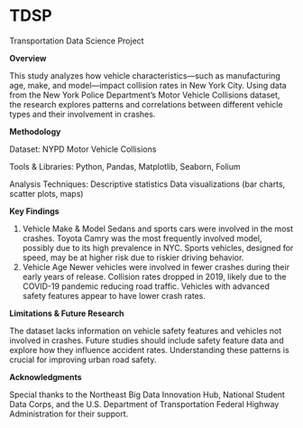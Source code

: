 # TDSP
Transportation Data Science Project

**Overview**

This study analyzes how vehicle characteristics—such as manufacturing age, make, and model—impact collision rates in New York City. Using data from the New York Police Department’s Motor Vehicle Collisions dataset, the research explores patterns and correlations between different vehicle types and their involvement in crashes.

**Methodology**

Dataset: NYPD Motor Vehicle Collisions

Tools & Libraries: Python, Pandas, Matplotlib, Seaborn, Folium

Analysis Techniques:
Descriptive statistics
Data visualizations (bar charts, scatter plots, maps)

**Key Findings**

1. Vehicle Make & Model
Sedans and sports cars were involved in the most crashes.
Toyota Camry was the most frequently involved model, possibly due to its high prevalence in NYC.
Sports vehicles, designed for speed, may be at higher risk due to riskier driving behavior.
2. Vehicle Age
Newer vehicles were involved in fewer crashes during their early years of release.
Collision rates dropped in 2019, likely due to the COVID-19 pandemic reducing road traffic.
Vehicles with advanced safety features appear to have lower crash rates.

**Limitations & Future Research**

The dataset lacks information on vehicle safety features and vehicles not involved in crashes.
Future studies should include safety feature data and explore how they influence accident rates.
Understanding these patterns is crucial for improving urban road safety.

**Acknowledgments**

Special thanks to the Northeast Big Data Innovation Hub, National Student Data Corps, and the U.S. Department of Transportation Federal Highway Administration for their support.
